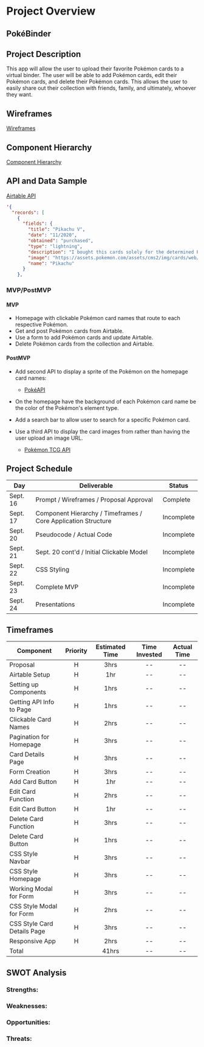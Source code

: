 # Project Overview

## PokéBinder

## Project Description

This app will allow the user to upload their favorite Pokémon cards to a virtual binder. The user will be able to add Pokémon cards, edit their Pokémon cards, and delete their Pokémon cards. This allows the user to easily share out their collection with friends, family, and ultimately, whoever they want.

## Wireframes

[Wireframes](https://whimsical.com/pokebinder-xFDxtwiLXAYUroyLqfZZP)

## Component Hierarchy

[Component Hierarchy](https://whimsical.com/pokebinder-xFDxtwiLXAYUroyLqfZZP)

## API and Data Sample

[Airtable API](https://airtable.com/shrV1yiFezYgBsKqU)

```json
'{
  "records": [
    {
      "fields": {
        "title": "Pikachu V",
        "date": "11/2020",
        "obtained": "purchased",
        "type": "lightning",
        "description": "I bought this cards solely for the determined Pikachu face. ",
        "image": "https://assets.pokemon.com/assets/cms2/img/cards/web/SWSH4/SWSH4_EN_170.png",
        "name": "Pikachu"
      }
    },
```

### MVP/PostMVP

#### MVP

- Homepage with clickable Pokémon card names that route to each respective Pokémon.
- Get and post Pokémon cards from Airtable.
- Use a form to add Pokémon cards and update Airtable.
- Delete Pokémon cards from the collection and Airtable.

#### PostMVP

- Add second API to display a sprite of the Pokémon on the homepage card names:

  - [PokéAPI](https://pokeapi.co/)

- On the homepage have the background of each Pokémon card name be the color of the Pokémon's element type.
- Add a search bar to allow user to search for a specific Pokémon card.
- Use a third API to display the card images from rather than having the user upload an image URL.
  - [Pokémon TCG API](https://dev.pokemontcg.io/)

## Project Schedule

| Day      | Deliverable                                                   | Status     |
| -------- | ------------------------------------------------------------- | ---------- |
| Sept. 16 | Prompt / Wireframes / Proposal Approval                       | Complete   |
| Sept. 17 | Component Hierarchy / Timeframes / Core Application Structure | Incomplete |
| Sept. 20 | Pseudocode / Actual Code                                      | Incomplete |
| Sept. 21 | Sept. 20 cont'd / Initial Clickable Model                     | Incomplete |
| Sept. 22 | CSS Styling                                                   | Incomplete |
| Sept. 23 | Complete MVP                                                  | Incomplete |
| Sept. 24 | Presentations                                                 | Incomplete |

## Timeframes

| Component                   | Priority | Estimated Time | Time Invested | Actual Time |
| --------------------------- | :------: | :------------: | :-----------: | :---------: |
| Proposal                    |    H     |      3hrs      |      --       |     --      |
| Airtable Setup              |    H     |      1hr       |      --       |     --      |
| Setting up Components       |    H     |      1hrs      |      --       |     --      |
| Getting API Info to Page    |    H     |      1hrs      |      --       |     --      |
| Clickable Card Names        |    H     |      2hrs      |      --       |     --      |
| Pagination for Homepage     |    H     |      3hrs      |      --       |     --      |
| Card Details Page           |    H     |      3hrs      |      --       |     --      |
| Form Creation               |    H     |      3hrs      |      --       |     --      |
| Add Card Button             |    H     |      1hr       |      --       |     --      |
| Edit Card Function          |    H     |      2hrs      |      --       |     --      |
| Edit Card Button            |    H     |      1hr       |      --       |     --      |
| Delete Card Function        |    H     |      3hrs      |      --       |     --      |
| Delete Card Button          |    H     |      1hrs      |      --       |     --      |
| CSS Style Navbar            |    H     |      3hrs      |      --       |     --      |
| CSS Style Homepage          |    H     |      3hrs      |      --       |     --      |
| Working Modal for Form      |    H     |      3hrs      |      --       |     --      |
| CSS Style Modal for Form    |    H     |      2hrs      |      --       |     --      |
| CSS Style Card Details Page |    H     |      3hrs      |      --       |     --      |
| Responsive App              |    H     |      2hrs      |      --       |     --      |
| Total                       |          |     41hrs      |      --       |     --      |

## SWOT Analysis

### Strengths:

### Weaknesses:

### Opportunities:

### Threats:

